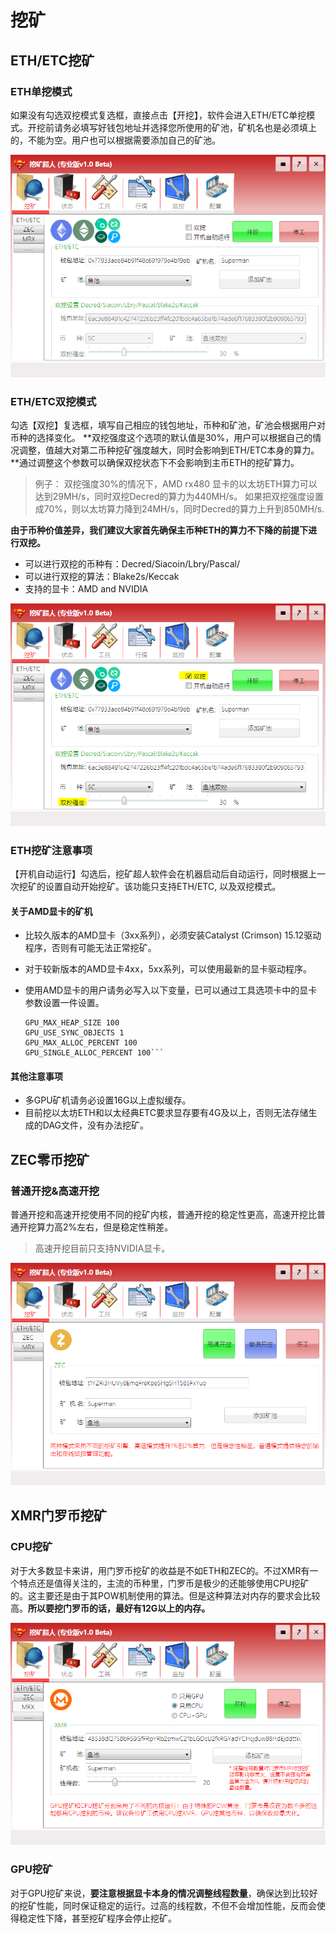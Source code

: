 # 挖矿

## ETH/ETC挖矿

### ETH单挖模式

如果没有勾选双挖模式复选框，直接点击【开挖】，软件会进入ETH/ETC单挖模式。开挖前请务必填写好钱包地址并选择您所使用的矿池，矿机名也是必须填上的，不能为空。用户也可以根据需要添加自己的矿池。

![ETH/ETC](image/ETH.png)
### ETH/ETC双挖模式
勾选【双挖】复选框，填写自己相应的钱包地址，币种和矿池，矿池会根据用户对币种的选择变化。
**双挖强度这个选项的默认值是30%，用户可以根据自己的情况调整，值越大对第二币种挖矿强度越大，同时会影响到ETH/ETC本身的算力。**通过调整这个参数可以确保双挖状态下不会影响到主币ETH的挖矿算力。
>例子： 双挖强度30%的情况下，AMD rx480 显卡的以太坊ETH算力可以达到29MH/s，同时双挖Decred的算力为440MH/s。 如果把双挖强度设置成70%，则以太坊算力降到24MH/s，同时Decred的算力上升到850MH/s.

**由于币种价值差异，我们建议大家首先确保主币种ETH的算力不下降的前提下进行双挖。**

- 可以进行双挖的币种有：Decred/Siacoin/Lbry/Pascal/
- 可以进行双挖的算法：Blake2s/Keccak
- 支持的显卡：AMD and NVIDIA

![ETH/ETC](image/ETHDouble.png?raw=true)

### ETH挖矿注意事项

【开机自动运行】勾选后，挖矿超人软件会在机器启动后自动运行，同时根据上一次挖矿的设置自动开始挖矿。该功能只支持ETH/ETC, 以及双挖模式。
#### 关于AMD显卡的矿机
- 比较久版本的AMD显卡（3xx系列），必须安装Catalyst (Crimson) 15.12驱动程序，否则有可能无法正常挖矿。
- 对于较新版本的AMD显卡4xx，5xx系列，可以使用最新的显卡驱动程序。
- 使用AMD显卡的用户请务必写入以下变量，已可以通过工具选项卡中的显卡参数设置一件设置。
   
    ```GPU_FORCE_64BIT_PTR 0
    GPU_MAX_HEAP_SIZE 100
    GPU_USE_SYNC_OBJECTS 1
    GPU_MAX_ALLOC_PERCENT 100
    GPU_SINGLE_ALLOC_PERCENT 100```

#### 其他注意事项
- 多GPU矿机请务必设置16G以上虚拟缓存。
- 目前挖以太坊ETH和以太经典ETC要求显存要有4G及以上，否则无法存储生成的DAG文件，没有办法挖矿。 

## ZEC零币挖矿

### 普通开挖&高速开挖

普通开挖和高速开挖使用不同的挖矿内核，普通开挖的稳定性更高，高速开挖比普通开挖算力高2%左右，但是稳定性稍差。
> 高速开挖目前只支持NVIDIA显卡。

![ZEC](image/ZEC.png)

## XMR门罗币挖矿

### CPU挖矿

对于大多数显卡来讲，用门罗币挖矿的收益是不如ETH和ZEC的。不过XMR有一个特点还是值得关注的，主流的币种里，门罗币是极少的还能够使用CPU挖矿的。这主要还是由于其POW机制使用的算法。但是这种算法对内存的要求会比较高。**所以要挖门罗币的话，最好有12G以上的内存。**

![XMR](image/MRX.png)

### GPU挖矿

对于GPU挖矿来说，**要注意根据显卡本身的情况调整线程数量**，确保达到比较好的挖矿性能，同时保证稳定的运行。过高的线程数，不但不会增加性能，反而会使得稳定性下降，甚至挖矿程序会停止挖矿。
